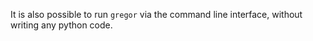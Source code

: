 It is also possible to run `gregor` via the command line interface, without writing any python code.